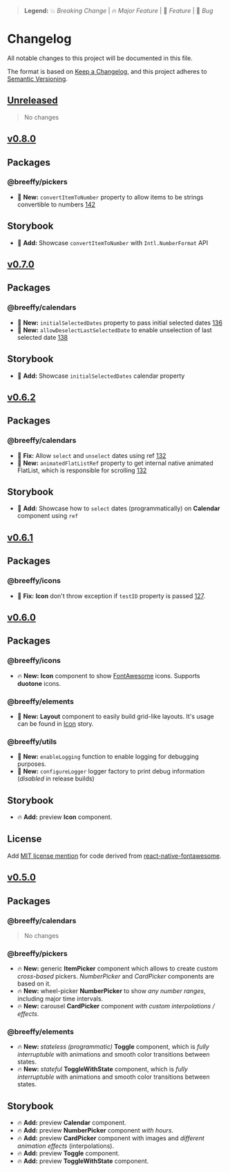 > **Legend:** :boom: _Breaking Change_ | :fire: _Major Feature_ | :rocket: _Feature_ | :bug: _Bug_

# Changelog

All notable changes to this project will be documented in this file.

The format is based on [Keep a Changelog](https://keepachangelog.com/en/1.0.0/),
and this project adheres to [Semantic Versioning](https://semver.org/spec/v2.0.0.html).

## [Unreleased](https://github.com/breeffy/react-native-monorepo/compare/v0.8.0...HEAD)

> No changes

## [v0.8.0](https://github.com/breeffy/react-native-monorepo/compare/v0.7.0...v0.8.0)

## Packages

### @breeffy/pickers

- :rocket: **New:** `convertItemToNumber` property to allow items to be strings convertible to numbers [142](https://github.com/breeffy/react-native-monorepo/issues/142)

## Storybook

- :rocket: **Add:** Showcase `convertItemToNumber` with `Intl.NumberFormat` API

## [v0.7.0](https://github.com/breeffy/react-native-monorepo/compare/v0.6.2...v0.7.0)

## Packages

### @breeffy/calendars

- :rocket: **New:** `initialSelectedDates` property to pass initial selected dates [136](https://github.com/breeffy/react-native-monorepo/issues/136)
- :rocket: **New:** `allowDeselectLastSelectedDate` to enable unselection of last selected date [138](https://github.com/breeffy/react-native-monorepo/issues/138)

## Storybook

- :rocket: **Add:** Showcase `initialSelectedDates` calendar property

## [v0.6.2](https://github.com/breeffy/react-native-monorepo/compare/v0.6.1...v0.6.2)

## Packages

### @breeffy/calendars

- :bug: **Fix:** Allow `select` and `unselect` dates using ref [132](https://github.com/breeffy/react-native-monorepo/issues/132)
- :rocket: **New:** `animatedFlatListRef` property to get internal native animated FlatList, which is responsible for scrolling [132](https://github.com/breeffy/react-native-monorepo/issues/132)

## Storybook

- :rocket: **Add:** Showcase how to `select` dates (programmatically) on **Calendar** component using `ref`

## [v0.6.1](https://github.com/breeffy/react-native-monorepo/compare/v0.6.0...v0.6.1)

## Packages

### @breeffy/icons

- :bug: **Fix:** **Icon** don't throw exception if `testID` property is passed [127](https://github.com/breeffy/react-native-monorepo/issues/127).

## [v0.6.0](https://github.com/breeffy/react-native-monorepo/compare/v0.5.0...v0.6.0)

## Packages

### @breeffy/icons

- :fire: **New:** **Icon** component to show [FontAwesome](https://fontawesome.com) icons. Supports **duotone** icons.

### @breeffy/elements

- :rocket: **New:** **Layout** component to easily build grid-like layouts. It's usage can be found in [Icon](https://github.com/breeffy/react-native-monorepo/blob/d5e040d0d4a4a1aed7625062ccf44ecf88374367/packages/example-app/src/stories/Icon.stories.tsx#L25) story.

### @breeffy/utils

- :rocket: **New:** `enableLogging` function to enable logging for debugging purposes.
- :rocket: **New:** `configureLogger` logger factory to print debug information (_disabled_ in release builds)

## Storybook

- :fire: **Add:** preview **Icon** component.

## License

Add [MIT license mention](https://github.com/breeffy/react-native-monorepo/blob/d5e040d0d4a4a1aed7625062ccf44ecf88374367/LICENSE#L183) for code derived from [react-native-fontawesome](https://github.com/FortAwesome/react-native-fontawesome).

## [v0.5.0](https://github.com/breeffy/react-native-monorepo/compare/v0.4.1...v0.5.0)

## Packages

### @breeffy/calendars

> No changes

### @breeffy/pickers

- :fire: **New:** generic **ItemPicker** component which allows to create custom _cross-based_ pickers. _NumberPicker_ and _CardPicker_ components are based on it.
- :fire: **New:** wheel-picker **NumberPicker** to show _any number ranges_, including major time intervals.
- :fire: **New:** carousel **CardPicker** component _with custom interpolations / effects_.

### @breeffy/elements

- :fire: **New:** _stateless (programmatic)_ **Toggle** component, which is _fully interruptuble_ with animations and smooth color transitions between states.
- :fire: **New:** _stateful_ **ToggleWithState** component, which is _fully interruptuble_ with animations and smooth color transitions between states.

## Storybook

- :fire: **Add:** preview **Calendar** component.
- :fire: **Add:** preview **NumberPicker** component _with hours_.
- :fire: **Add:** preview **CardPicker** component with images and _different animation effects_ (interpolations).
- :fire: **Add:** preview **Toggle** component.
- :fire: **Add:** preview **ToggleWithState** component.

